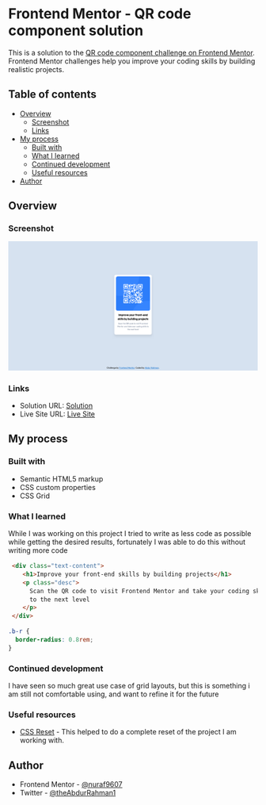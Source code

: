 # Frontend Mentor - QR code component solution

This is a solution to the [QR code component challenge on Frontend Mentor](https://www.frontendmentor.io/challenges/qr-code-component-iux_sIO_H). Frontend Mentor challenges help you improve your coding skills by building realistic projects.

## Table of contents

- [Overview](#overview)
  - [Screenshot](#screenshot)
  - [Links](#links)
- [My process](#my-process)
  - [Built with](#built-with)
  - [What I learned](#what-i-learned)
  - [Continued development](#continued-development)
  - [Useful resources](#useful-resources)
- [Author](#author)




## Overview

### Screenshot

![](./images/screenshot.png)

### Links

- Solution URL: [Solution](https://github.com/nuraf9607/fm-qr-code-component)
- Live Site URL: [Live Site](https://nuraf9607.github.io/fm-qr-code-component/)

## My process

### Built with

- Semantic HTML5 markup
- CSS custom properties
- CSS Grid

### What I learned

While I was working on this project I tried to write as less code as possible while
getting the desired results, fortunately I was able to do this without writing more code

```html
 <div class="text-content">
    <h1>Improve your front-end skills by building projects</h1>
    <p class="desc">
      Scan the QR code to visit Frontend Mentor and take your coding skills
      to the next level
    </p>
 </div>
```

```css
.b-r {
  border-radius: 0.8rem;
}

```

### Continued development

I have seen so much great use case of grid layouts, but this is something i am still not comfortable using, and want to refine it for the future



### Useful resources

- [CSS Reset](https://www.joshwcomeau.com/css/custom-css-reset/) - This helped to do a complete reset of the project I am working with.



## Author

- Frontend Mentor - [@nuraf9607](https://www.frontendmentor.io/profile/nuraf9607)
- Twitter - [@theAbdurRahman1](https://x.com/theAbdurRahman1)




